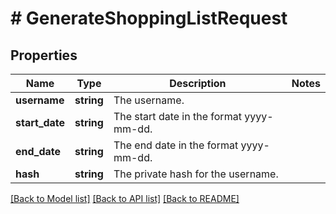 # # GenerateShoppingListRequest

## Properties

Name | Type | Description | Notes
------------ | ------------- | ------------- | -------------
**username** | **string** | The username. |
**start_date** | **string** | The start date in the format yyyy-mm-dd. |
**end_date** | **string** | The end date in the format yyyy-mm-dd. |
**hash** | **string** | The private hash for the username. |

[[Back to Model list]](../../README.md#models) [[Back to API list]](../../README.md#endpoints) [[Back to README]](../../README.md)
